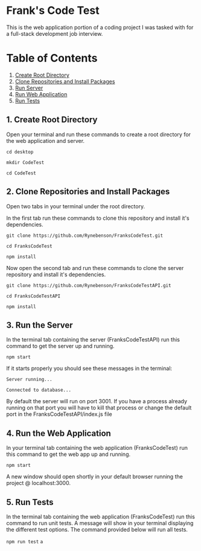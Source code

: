 # Frank's Code Test

This is the web application portion of a coding project I was tasked with for a full-stack development job interview.

# Table of Contents
1. [Create Root Directory](#create-root-directory)
2. [Clone Repositories and Install Packages](#clone-repositories)
3. [Run Server](#run-server)
4. [Run Web Application](#run-web-application)
5. [Run Tests](#run-tests)

<a name="create-root-directory"></a>
## 1. Create Root Directory

Open your terminal and run these commands to create a root directory for the web application and server.

 `cd desktop`
 
 `mkdir CodeTest`
 
 `cd CodeTest`

<a name="clone-repositories"></a>
## 2. Clone Repositories and Install Packages

Open two tabs in your terminal under the root directory.

In the first tab run these commands to clone this repository and install it's dependencies.

  `git clone https://github.com/Rynebenson/FranksCodeTest.git`
  
  `cd FranksCodeTest`
  
  `npm install`

Now open the second tab and run these commands to clone the server repository and install it's dependencies.

  `git clone https://github.com/Rynebenson/FranksCodeTestAPI.git`
  
  `cd FranksCodeTestAPI`
  
  `npm install`

<a name="run-server"></a>
## 3. Run the Server

In the terminal tab containing the server (FranksCodeTestAPI) run this command to get the server up and running.

 `npm start`
 
If it starts properly you should see these messages in the terminal: 

 `Server running...`

 `Connected to database...`
 
By default the server will run on port 3001. If you have a process already running on that port you will have to kill that process or change the default port in the FranksCodeTestAPI/index.js file

<a name="run-web-application"></a>
## 4. Run the Web Application

In your terminal tab containing the web application (FranksCodeTest) run this command to get the web app up and running.

 `npm start`
 
A new window should open shortly in your default browser running the project @ localhost:3000. 

<a name="run-tests"></a>
## 5. Run Tests

In the terminal tab containing the web application (FranksCodeTest) run this command to run unit tests. A message will show in your terminal displaying the different test options. The command provided below will run all tests.

 `npm run test`
 `a`

